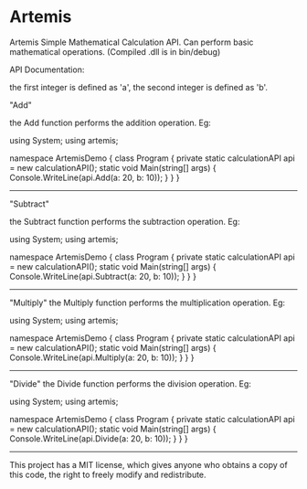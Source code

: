 # Artemis
Artemis Simple Mathematical Calculation API. Can perform basic mathematical operations. (Compiled .dll is in bin/debug)

API Documentation:

the first integer is defined as 'a', the second integer is defined as 'b'.








"Add"

the Add function performs the addition operation.
Eg:

using System;
using artemis;

namespace ArtemisDemo
{
    class Program
    {
        private static calculationAPI api = new calculationAPI();
        static void Main(string[] args)
        {
            Console.WriteLine(api.Add(a: 20, b: 10));
        }
    }
}

----





"Subtract"

the Subtract function performs the subtraction operation.
Eg:

using System;
using artemis;

namespace ArtemisDemo
{
    class Program
    {
        private static calculationAPI api = new calculationAPI();
        static void Main(string[] args)
        {
            Console.WriteLine(api.Subtract(a: 20, b: 10));
        }
    }
}

----



"Multiply"
the Multiply function performs the multiplication operation.
Eg:

using System;
using artemis;

namespace ArtemisDemo
{
    class Program
    {
        private static calculationAPI api = new calculationAPI();
        static void Main(string[] args)
        {
            Console.WriteLine(api.Multiply(a: 20, b: 10));
        }
    }
}

----




"Divide"
the Divide function performs the division operation.
Eg:

using System;
using artemis;

namespace ArtemisDemo
{
    class Program
    {
        private static calculationAPI api = new calculationAPI();
        static void Main(string[] args)
        {
            Console.WriteLine(api.Divide(a: 20, b: 10));
        }
    }
}

----




This project has a MIT license, which gives anyone who obtains a copy of this code, the right to freely modify and redistribute.




